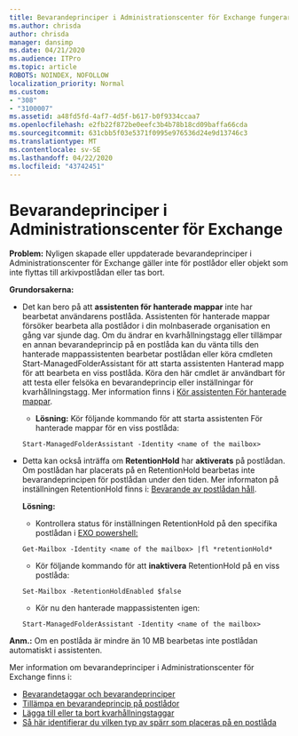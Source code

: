 ```yaml
---
title: Bevarandeprinciper i Administrationscenter för Exchange fungerar inte
ms.author: chrisda
author: chrisda
manager: dansimp
ms.date: 04/21/2020
ms.audience: ITPro
ms.topic: article
ROBOTS: NOINDEX, NOFOLLOW
localization_priority: Normal
ms.custom:
- "308"
- "3100007"
ms.assetid: a48fd5fd-4af7-4d5f-b617-b0f9334ccaa7
ms.openlocfilehash: e2fb22f872be0eefc3b4b78b18cd09baffa66cda
ms.sourcegitcommit: 631cbb5f03e5371f0995e976536d24e9d13746c3
ms.translationtype: MT
ms.contentlocale: sv-SE
ms.lasthandoff: 04/22/2020
ms.locfileid: "43742451"
---
```

# <a name="retention-policies-in-exchange-admin-center"></a>Bevarandeprinciper i Administrationscenter för Exchange

 **Problem:** Nyligen skapade eller uppdaterade bevarandeprinciper i Administrationscenter för Exchange gäller inte för postlådor eller objekt som inte flyttas till arkivpostlådan eller tas bort. 
  
 **Grundorsakerna:**
  
- Det kan bero på att **assistenten för hanterade mappar** inte har bearbetat användarens postlåda. Assistenten för hanterade mappar försöker bearbeta alla postlådor i din molnbaserade organisation en gång var sjunde dag. Om du ändrar en kvarhållningstagg eller tillämpar en annan bevarandeprincip på en postlåda kan du vänta tills den hanterade mappassistenten bearbetar postlådan eller köra cmdleten Start-ManagedFolderAssistant för att starta assistenten Hanterad mapp för att bearbeta en viss postlåda. Köra den här cmdlet är användbart för att testa eller felsöka en bevarandeprincip eller inställningar för kvarhållningstagg. Mer information finns i [Kör assistenten För hanterade mappar](https://msdn.microsoft.com/library/gg271153%28v=exchsrvcs.149%29.aspx#managedfolderassist).
    
  - **Lösning:** Kör följande kommando för att starta assistenten För hanterade mappar för en viss postlåda:
    
  ```
  Start-ManagedFolderAssistant -Identity <name of the mailbox>
  ```

- Detta kan också inträffa om **RetentionHold** har **aktiverats** på postlådan. Om postlådan har placerats på en RetentionHold bearbetas inte bevarandeprincipen för postlådan under den tiden. Mer informaton på inställningen RetentionHold finns i: [Bevarande av postlådan håll](https://docs.microsoft.com/exchange/security-and-compliance/messaging-records-management/mailbox-retention-hold).
    
    **Lösning:**
    
  - Kontrollera status för inställningen RetentionHold på den specifika postlådan i [EXO powershell:](https://docs.microsoft.com/powershell/exchange/exchange-online/connect-to-exchange-online-powershell/connect-to-exchange-online-powershell?view=exchange-ps)
    
  ```
  Get-Mailbox -Identity <name of the mailbox> |fl *retentionHold*
  ```

  - Kör följande kommando för att **inaktivera** RetentionHold på en viss postlåda:
    
  ```
  Set-Mailbox -RetentionHoldEnabled $false
  ```

  - Kör nu den hanterade mappassistenten igen:
    
  ```
  Start-ManagedFolderAssistant -Identity <name of the mailbox>
  ```

 **Anm.:** Om en postlåda är mindre än 10 MB bearbetas inte postlådan automatiskt i assistenten.
 
Mer information om bevarandeprinciper i Administrationscenter för Exchange finns i:
- [Bevarandetaggar och bevarandeprinciper](https://docs.microsoft.com/exchange/security-and-compliance/messaging-records-management/retention-tags-and-policies)
- [Tillämpa en bevarandeprincip på postlådor](https://docs.microsoft.com/exchange/security-and-compliance/messaging-records-management/apply-retention-policy)
- [Lägga till eller ta bort kvarhållningstaggar](https://docs.microsoft.com/exchange/security-and-compliance/messaging-records-management/add-or-remove-retention-tags)
- [Så här identifierar du vilken typ av spärr som placeras på en postlåda](https://docs.microsoft.com/office365/securitycompliance/identify-a-hold-on-an-exchange-online-mailbox)
